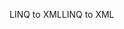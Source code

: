<span data-ttu-id="f8ec6-101">LINQ to XML</span><span class="sxs-lookup"><span data-stu-id="f8ec6-101">LINQ to XML</span></span>